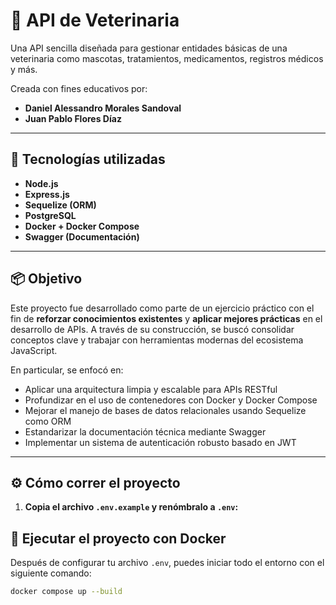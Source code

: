 # 🐶 API de Veterinaria

Una API sencilla diseñada para gestionar entidades básicas de una veterinaria como mascotas, tratamientos, medicamentos, registros médicos y más.

Creada con fines educativos por:

- **Daniel Alessandro Morales Sandoval**  
- **Juan Pablo Flores Díaz**

---

## 🚀 Tecnologías utilizadas

- **Node.js**
- **Express.js**
- **Sequelize (ORM)**
- **PostgreSQL**
- **Docker + Docker Compose**
- **Swagger (Documentación)**

---

## 📦 Objetivo

Este proyecto fue desarrollado como parte de un ejercicio práctico con el fin de **reforzar conocimientos existentes** y **aplicar mejores prácticas** en el desarrollo de APIs. A través de su construcción, se buscó consolidar conceptos clave y trabajar con herramientas modernas del ecosistema JavaScript.

En particular, se enfocó en:

- Aplicar una arquitectura limpia y escalable para APIs RESTful
- Profundizar en el uso de contenedores con Docker y Docker Compose
- Mejorar el manejo de bases de datos relacionales usando Sequelize como ORM
- Estandarizar la documentación técnica mediante Swagger
- Implementar un sistema de autenticación robusto basado en JWT

---

## ⚙️ Cómo correr el proyecto 

1. **Copia el archivo `.env.example` y renómbralo a `.env`:**

## 🐳 Ejecutar el proyecto con Docker

Después de configurar tu archivo `.env`, puedes iniciar todo el entorno con el siguiente comando:

```bash
docker compose up --build
